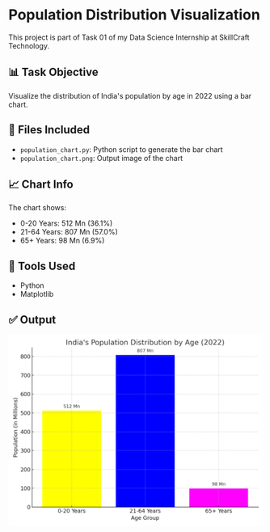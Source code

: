 # Population Distribution Visualization

This project is part of Task 01 of my Data Science Internship at SkillCraft Technology.

## 📊 Task Objective
Visualize the distribution of India's population by age in 2022 using a bar chart.

## 📁 Files Included
- `population_chart.py`: Python script to generate the bar chart
- `population_chart.png`: Output image of the chart

## 📈 Chart Info
The chart shows:
- 0-20 Years: 512 Mn (36.1%)
- 21-64 Years: 807 Mn (57.0%)
- 65+ Years: 98 Mn (6.9%)

## 🔧 Tools Used
- Python
- Matplotlib

## ✅ Output
![Population Chart](population_chart.png)
